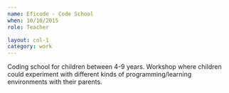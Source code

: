 ```yaml
---
name: Eficode - Code School
when: 10/10/2015­
role: Teacher

layout: col-1
category: work
---
```


Coding school for children between 4­-9 years. Workshop where children could experiment with different kinds of programming/learning environments with their parents.